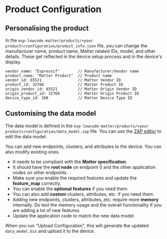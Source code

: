 # Product Configuration

## Personalising the product

In the `esp-lowcode-matter/products/<your product>/configuration/product_info.json` file, you can change the manufacturer name, product name, Matter related IDs, model, and other details. These get reflected in the device setup process and in the device's display.

```text
vendor_name: "Espressif"        // Manufacturer/Vendor name
product_name: "Matter Product"  // Product name
vendor_id: 65521                // Matter Vendor ID
product_id: 32768               // Matter Product ID
origin_vendor_id: 65521         // Matter Origin Vendor ID
origin_product_id: 32768        // Matter Origin Product ID
device_type_id: 268             // Matter Device Type ID
```

## Customising the data model

The data model is defined in the `esp-lowcode-matter/products/<your product>/configuration/data_model.zap` file. You can use the [ZAP editor](https://product-configurator.espressif.com/) to edit the data model.

You can add new endpoints, clusters, and attributes to the device. You can also modify existing ones.

- It needs to be compliant with the **Matter specification**.
- It should have the **root node** on endpoint 0 and the other application nodes on other endpoints.
- Make sure you enable the required features and update the **feature_map** correctly.
- You can enable the **optional features** if you need them.
- You can also add **custom** clusters, attributes, etc. if you need them.
- Adding new endpoints, clusters, attributes, etc. require more **memory** internally. Do test the memory usage and the overall functionality if you are adding a lot of new features.
- Update the application code to match the new data model.

When you run "Upload Configuration", this will generate the updated `data_model.bin` and upload it to the device.
